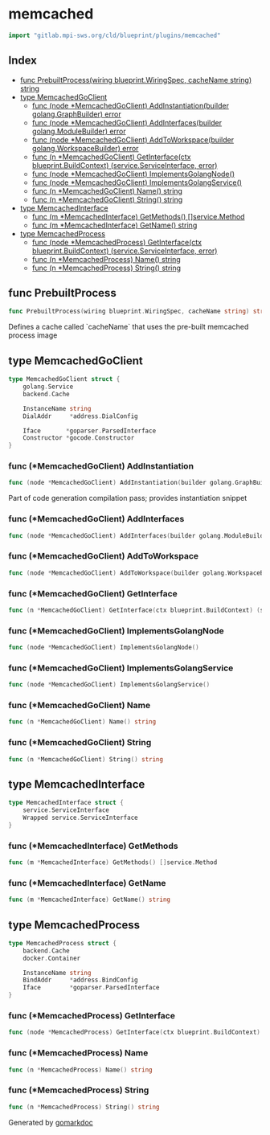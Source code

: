 <!-- Code generated by gomarkdoc. DO NOT EDIT -->

# memcached

```go
import "gitlab.mpi-sws.org/cld/blueprint/plugins/memcached"
```

## Index

- [func PrebuiltProcess\(wiring blueprint.WiringSpec, cacheName string\) string](<#PrebuiltProcess>)
- [type MemcachedGoClient](<#MemcachedGoClient>)
  - [func \(node \*MemcachedGoClient\) AddInstantiation\(builder golang.GraphBuilder\) error](<#MemcachedGoClient.AddInstantiation>)
  - [func \(node \*MemcachedGoClient\) AddInterfaces\(builder golang.ModuleBuilder\) error](<#MemcachedGoClient.AddInterfaces>)
  - [func \(node \*MemcachedGoClient\) AddToWorkspace\(builder golang.WorkspaceBuilder\) error](<#MemcachedGoClient.AddToWorkspace>)
  - [func \(n \*MemcachedGoClient\) GetInterface\(ctx blueprint.BuildContext\) \(service.ServiceInterface, error\)](<#MemcachedGoClient.GetInterface>)
  - [func \(node \*MemcachedGoClient\) ImplementsGolangNode\(\)](<#MemcachedGoClient.ImplementsGolangNode>)
  - [func \(node \*MemcachedGoClient\) ImplementsGolangService\(\)](<#MemcachedGoClient.ImplementsGolangService>)
  - [func \(n \*MemcachedGoClient\) Name\(\) string](<#MemcachedGoClient.Name>)
  - [func \(n \*MemcachedGoClient\) String\(\) string](<#MemcachedGoClient.String>)
- [type MemcachedInterface](<#MemcachedInterface>)
  - [func \(m \*MemcachedInterface\) GetMethods\(\) \[\]service.Method](<#MemcachedInterface.GetMethods>)
  - [func \(m \*MemcachedInterface\) GetName\(\) string](<#MemcachedInterface.GetName>)
- [type MemcachedProcess](<#MemcachedProcess>)
  - [func \(node \*MemcachedProcess\) GetInterface\(ctx blueprint.BuildContext\) \(service.ServiceInterface, error\)](<#MemcachedProcess.GetInterface>)
  - [func \(n \*MemcachedProcess\) Name\(\) string](<#MemcachedProcess.Name>)
  - [func \(n \*MemcachedProcess\) String\(\) string](<#MemcachedProcess.String>)


<a name="PrebuiltProcess"></a>
## func PrebuiltProcess

```go
func PrebuiltProcess(wiring blueprint.WiringSpec, cacheName string) string
```

Defines a cache called \`cacheName\` that uses the pre\-built memcached process image

<a name="MemcachedGoClient"></a>
## type MemcachedGoClient



```go
type MemcachedGoClient struct {
    golang.Service
    backend.Cache

    InstanceName string
    DialAddr     *address.DialConfig

    Iface       *goparser.ParsedInterface
    Constructor *gocode.Constructor
}
```

<a name="MemcachedGoClient.AddInstantiation"></a>
### func \(\*MemcachedGoClient\) AddInstantiation

```go
func (node *MemcachedGoClient) AddInstantiation(builder golang.GraphBuilder) error
```

Part of code generation compilation pass; provides instantiation snippet

<a name="MemcachedGoClient.AddInterfaces"></a>
### func \(\*MemcachedGoClient\) AddInterfaces

```go
func (node *MemcachedGoClient) AddInterfaces(builder golang.ModuleBuilder) error
```



<a name="MemcachedGoClient.AddToWorkspace"></a>
### func \(\*MemcachedGoClient\) AddToWorkspace

```go
func (node *MemcachedGoClient) AddToWorkspace(builder golang.WorkspaceBuilder) error
```



<a name="MemcachedGoClient.GetInterface"></a>
### func \(\*MemcachedGoClient\) GetInterface

```go
func (n *MemcachedGoClient) GetInterface(ctx blueprint.BuildContext) (service.ServiceInterface, error)
```



<a name="MemcachedGoClient.ImplementsGolangNode"></a>
### func \(\*MemcachedGoClient\) ImplementsGolangNode

```go
func (node *MemcachedGoClient) ImplementsGolangNode()
```



<a name="MemcachedGoClient.ImplementsGolangService"></a>
### func \(\*MemcachedGoClient\) ImplementsGolangService

```go
func (node *MemcachedGoClient) ImplementsGolangService()
```



<a name="MemcachedGoClient.Name"></a>
### func \(\*MemcachedGoClient\) Name

```go
func (n *MemcachedGoClient) Name() string
```



<a name="MemcachedGoClient.String"></a>
### func \(\*MemcachedGoClient\) String

```go
func (n *MemcachedGoClient) String() string
```



<a name="MemcachedInterface"></a>
## type MemcachedInterface



```go
type MemcachedInterface struct {
    service.ServiceInterface
    Wrapped service.ServiceInterface
}
```

<a name="MemcachedInterface.GetMethods"></a>
### func \(\*MemcachedInterface\) GetMethods

```go
func (m *MemcachedInterface) GetMethods() []service.Method
```



<a name="MemcachedInterface.GetName"></a>
### func \(\*MemcachedInterface\) GetName

```go
func (m *MemcachedInterface) GetName() string
```



<a name="MemcachedProcess"></a>
## type MemcachedProcess



```go
type MemcachedProcess struct {
    backend.Cache
    docker.Container

    InstanceName string
    BindAddr     *address.BindConfig
    Iface        *goparser.ParsedInterface
}
```

<a name="MemcachedProcess.GetInterface"></a>
### func \(\*MemcachedProcess\) GetInterface

```go
func (node *MemcachedProcess) GetInterface(ctx blueprint.BuildContext) (service.ServiceInterface, error)
```



<a name="MemcachedProcess.Name"></a>
### func \(\*MemcachedProcess\) Name

```go
func (n *MemcachedProcess) Name() string
```



<a name="MemcachedProcess.String"></a>
### func \(\*MemcachedProcess\) String

```go
func (n *MemcachedProcess) String() string
```



Generated by [gomarkdoc](<https://github.com/princjef/gomarkdoc>)
